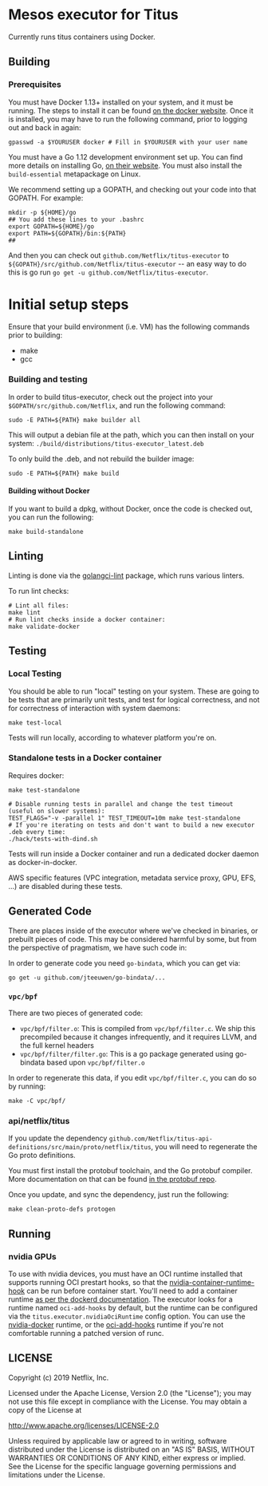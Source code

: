 # Mesos executor for Titus

Currently runs titus containers using Docker.

## Building
### Prerequisites
You must have Docker 1.13+ installed on your system, and it must be running. The steps to install it can be found [on the docker website](https://docs.docker.com/engine/installation/linux/docker-ce/ubuntu/#set-up-the-repository). Once it is installed, you may have to run the following command, prior to logging out and back in again:
```
gpasswd -a $YOURUSER docker # Fill in $YOURUSER with your user name
```

You must have a Go 1.12 development environment set up. You can find more details on installing Go, [on their website](https://golang.org/doc/install). You must also install the `build-essential` metapackage on Linux.

We recommend setting up a GOPATH, and checking out your code into that GOPATH. For example:

```sh-session
mkdir -p ${HOME}/go
## You add these lines to your .bashrc
export GOPATH=${HOME}/go
export PATH=${GOPATH}/bin:${PATH}
##
```

And then you can check out `github.com/Netflix/titus-executor` to `${GOPATH}/src/github.com/Netflix/titus-executor` -- an easy way to do this is go run `go get -u github.com/Netflix/titus-executor`.

# Initial setup steps
Ensure that your build environment (i.e. VM) has the following commands prior to building:
* make
* gcc

### Building and testing
In order to build titus-executor, check out the project into your `$GOPATH/src/github.com/Netflix`, and run the following command:

```sh-session
sudo -E PATH=${PATH} make builder all
```

This will output a debian file at the path, which you can then install on your system:
`./build/distributions/titus-executor_latest.deb`

To only build the .deb, and not rebuild the builder image:

```sh-session
sudo -E PATH=${PATH} make build
```

#### Building without Docker
If you want to build a dpkg, without Docker, once the code is checked out, you can run the following:

```sh-session
make build-standalone
```

## Linting
Linting is done via the [golangci-lint](https://github.com/golangci/golangci-lint) package, which runs various linters.

To run lint checks:
```sh-session
# Lint all files:
make lint
# Run lint checks inside a docker container:
make validate-docker
```

## Testing
### Local Testing
You should be able to run "local" testing on your system. These are going to be tests that are primarily unit tests, and test for logical correctness, and not for correctness of interaction with system daemons:

```sh-session
make test-local
```

Tests will run locally, according to whatever platform you're on.

### Standalone tests in a Docker container

Requires docker:

```sh-session
make test-standalone

# Disable running tests in parallel and change the test timeout (useful on slower systems):
TEST_FLAGS="-v -parallel 1" TEST_TIMEOUT=10m make test-standalone
# If you're iterating on tests and don't want to build a new executor .deb every time:
./hack/tests-with-dind.sh
```

Tests will run inside a Docker container and run a dedicated docker daemon as docker-in-docker.

AWS specific features (VPC integration, metadata service proxy, GPU, EFS, ...) are disabled during these tests.

## Generated Code
There are places inside of the executor where we've checked in binaries, or prebuilt pieces of code. This may be considered harmful by some, but from the perspective of pragmatism, we have such code in:

In order to generate code you need `go-bindata`, which you can get via:

```sh-session
go get -u github.com/jteeuwen/go-bindata/...
```

### `vpc/bpf`
There are two pieces of generated code:

* `vpc/bpf/filter.o`: This is compiled from `vpc/bpf/filter.c`. We ship this precompiled because it changes infrequently, and it requires LLVM, and the full kernel headers
* `vpc/bpf/filter/filter.go`: This is a go package generated using go-bindata based upon `vpc/bpf/filter.o`

In order to regenerate this data, if you edit `vpc/bpf/filter.c`, you can do so by running:

```sh-session
make -C vpc/bpf/
```

### api/netflix/titus
If you update the dependency `github.com/Netflix/titus-api-definitions/src/main/proto/netflix/titus`, you will need to regenerate the Go proto definitions.

You must first install the protobuf toolchain, and the Go protobuf compiler. More documentation on that can be found [in the protobuf repo](https://github.com/golang/protobuf/blob/master/README.md#installation).

Once you update, and sync the dependency, just run the following:

```sh-session
make clean-proto-defs protogen
```

## Running

### nvidia GPUs

To use with nvidia devices, you must have an OCI runtime installed that supports running OCI prestart hooks, so that the [nvidia-container-runtime-hook](https://github.com/NVIDIA/nvidia-container-runtime) can be run before container start. You'll need to add a container runtime [as per the dockerd documentation](https://docs.docker.com/engine/reference/commandline/dockerd/#docker-runtime-execution-options). The executor looks for a runtime named `oci-add-hooks` by default, but the runtime can be configured via the `titus.executor.nvidiaOciRuntime` config option. You can use the [nvidia-docker](https://github.com/NVIDIA/nvidia-docker) runtime, or the [oci-add-hooks](https://github.com/awslabs/oci-add-hooks) runtime if you're not comfortable running a patched version of runc.

## LICENSE

Copyright (c) 2019 Netflix, Inc.

Licensed under the Apache License, Version 2.0 (the "License");
you may not use this file except in compliance with the License.
You may obtain a copy of the License at

<http://www.apache.org/licenses/LICENSE-2.0>

Unless required by applicable law or agreed to in writing, software
distributed under the License is distributed on an "AS IS" BASIS,
WITHOUT WARRANTIES OR CONDITIONS OF ANY KIND, either express or implied.
See the License for the specific language governing permissions and
limitations under the License.
